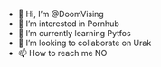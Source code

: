 - 👋 Hi, I’m @DoomVising
- 👀 I’m interested in Pornhub 
- 🌱 I’m currently learning Pytfos
- 💞️ I’m looking to collaborate on Urak
- 📫 How to reach me NO

